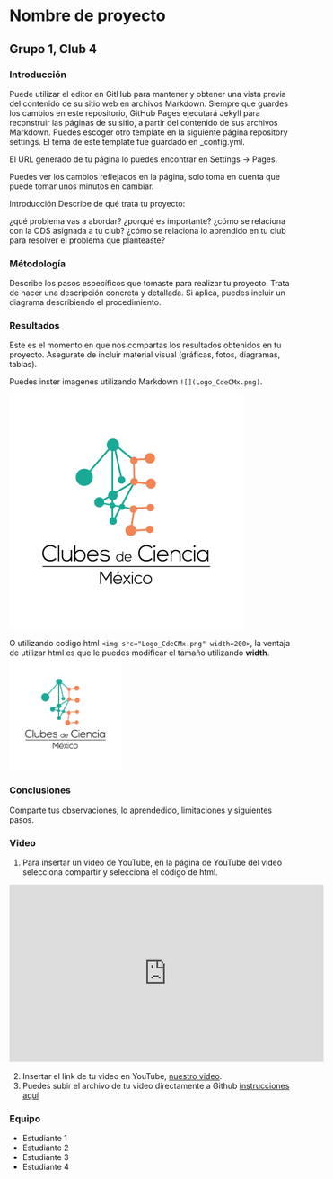 # Nombre de proyecto
## Grupo 1, Club 4



### Introducción

Puede utilizar el editor en GitHub para mantener y obtener una vista previa del contenido de su sitio web en archivos Markdown. Siempre que guardes los cambios en este repositorio, GitHub Pages ejecutará Jekyll para reconstruir las páginas de su sitio, a partir del contenido de sus archivos Markdown. Puedes escoger otro template en la siguiente página repository settings. El tema de este template fue guardado en _config.yml.

El URL generado de tu página lo puedes encontrar en Settings -> Pages.

Puedes ver los cambios reflejados en la página, solo toma en cuenta que puede tomar unos minutos en cambiar.

Introducción
Describe de qué trata tu proyecto:

¿qué problema vas a abordar?
¿porqué es importante?
¿cómo se relaciona con la ODS asignada a tu club?
¿cómo se relaciona lo aprendido en tu club para resolver el problema que planteaste?

### Métodología

Describe los pasos específicos que tomaste para realizar tu proyecto. Trata de hacer una descripción concreta y detallada. Si aplica, puedes incluir un diagrama describiendo el procedimiento. 

### Resultados

Este es el momento en que nos compartas los resultados obtenidos en tu proyecto. Asegurate de incluir material visual (gráficas, fotos, diagramas, tablas). 

Puedes inster imagenes utilizando Markdown `![](Logo_CdeCMx.png)`.

![](Logo_CdeCMx.png)

O utilizando codigo html `<img src="Logo_CdeCMx.png" width=200>`, la ventaja de utilizar html es que le puedes modificar el tamaño utilizando **width**.
<img src="Logo_CdeCMx.png" width=200>


### Conclusiones

Comparte tus observaciones, lo aprendedido, limitaciones y siguientes pasos. 

### Video
 1. Para insertar un video de YouTube, en la página de YouTube del video selecciona compartir y selecciona el código de html.
 <iframe width="560" height="315" src="https://www.youtube.com/embed/PLj1-CMNERM" title="YouTube video player" frameborder="0" allow="accelerometer; autoplay; clipboard-write; encrypted-media; gyroscope; picture-in-picture" allowfullscreen></iframe>
 
 2. Insertar el link de tu video en YouTube, [nuestro video](https://youtu.be/rmXvlBPq24Q).
 4. Puedes subir el archivo de tu video directamente a Github [instrucciones aquí](https://stackoverflow.com/questions/4279611/how-to-embed-a-video-into-github-readme-md)
 
### Equipo

* Estudiante 1
* Estudiante 2
* Estudiante 3
* Estudiante 4

